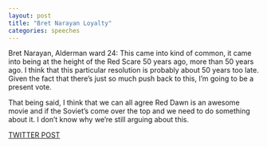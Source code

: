 ```yaml
---
layout: post
title: "Bret Narayan Loyalty"
categories: speeches
---
```


Bret Narayan, Alderman ward 24: This came into kind of common, it came into being at the height of the Red Scare 50 years ago, more than 50 years ago. I think that this particular resolution is probably about 50 years too late. Given the fact that there’s just so much push back to this, I’m going to be a present vote.

That being said, I think that we can all agree Red Dawn is an awesome movie and if the Soviet’s come over the top and we need to do something about it. I don’t know why we’re still arguing about this.


[TWITTER POST](https://twitter.com/StlPoliticClips/status/1388268150895128583?s=20)



